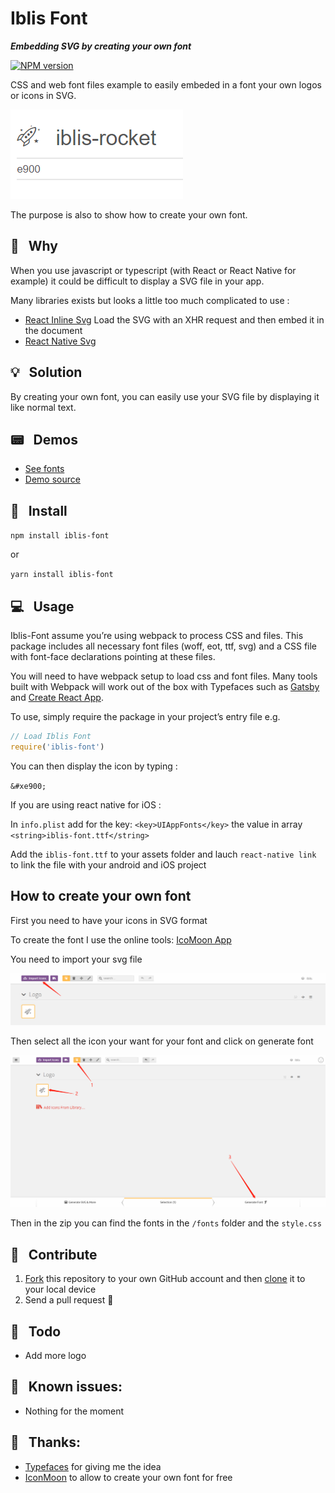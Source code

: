 
# Iblis Font

_**Embedding SVG by creating your own font**_

[![NPM version](https://badge.fury.io/js/iblis-font.svg)](https://www.npmjs.com/package/iblis-font)

CSS and web font files example to easily embeded in a font your own logos or icons in SVG.

![Example](./screenshots/example.png)

The purpose is also to show how to create your own font.

## 🧐 &nbsp; Why

When you use javascript or typescript (with React or React Native for example) it could be difficult to display a SVG file in your app.

Many libraries exists but looks a little too much complicated to use :
* [React Inline Svg](https://github.com/vdelacou/iblis-font) Load the SVG with an XHR request and then embed it in the document
* [React Native Svg](https://github.com/react-native-community/react-native-svg)

## 💡 &nbsp; Solution

By creating your own font, you can easily use your SVG file by displaying it like normal text.

## 📟 &nbsp; Demos

- [See fonts](https://iblis-font.github.io/)
- [Demo source](./docs)

## 📌 &nbsp; Install

`npm install iblis-font`

or

`yarn install iblis-font`

## 💻 &nbsp; Usage

Iblis-Font assume you’re using webpack to process CSS and files. This package includes all necessary font files (woff, eot, ttf, svg) and a CSS file with font-face declarations pointing at these files.

You will need to have webpack setup to load css and font files. Many tools built with Webpack will work out of the box with Typefaces such as [Gatsby](https://github.com/gatsbyjs/gatsby) and [Create React App](https://github.com/facebookincubator/create-react-app).

To use, simply require the package in your project’s entry file e.g.

```javascript
// Load Iblis Font
require('iblis-font')
```

You can then display the icon by typing :

`&#xe900;`

If you are using react native for iOS : 

In `info.plist` add for the key: `<key>UIAppFonts</key>` the value in array `<string>iblis-font.ttf</string>`

Add the `iblis-font.ttf` to your assets folder and lauch `react-native link` to link the file with your android and iOS project

## How to create your own font

First you need to have your icons in SVG format

To create the font I use the online tools: [IcoMoon App](https://icomoon.io/app/)

You need to import your svg file

![IconMoon Import](./screenshots/iconMoon_import.png)

Then select all the icon your want for your font and click on generate font

![Generate Font](./screenshots/generate_font.png)

Then in the zip you can find the fonts in the `/fonts` folder and the `style.css`

## 🕺 &nbsp; Contribute

1.  [Fork](https://help.github.com/articles/fork-a-repo/) this repository to your own GitHub account and then [clone](https://help.github.com/articles/cloning-a-repository/) it to your local device
2.  Send a pull request 🙌

## 🔨 &nbsp; Todo

* Add more logo

## 💊 &nbsp; Known issues:

* Nothing for the moment

## 🙏 &nbsp; Thanks:

* [Typefaces](https://github.com/KyleAMathews/typefaces) for giving me the idea
* [IconMoon](https://icomoon.io/) to allow to create your own font for free